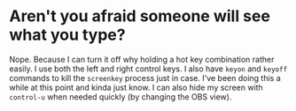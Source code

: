 # Aren't you afraid someone will see what you type?

Nope. Because I can turn it off why holding a hot key combination rather
easily. I use both the left and right control keys. I also have `keyon`
and `keyoff` commands to kill the `screenkey` process just in case. I've
been doing this a while at this point and kinda just know. I can also
hide my screen with `control-u` when needed quickly (by changing the
OBS view).

